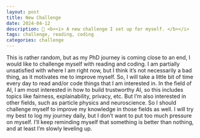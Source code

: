 ```yaml
---
layout: post
title: New Challenge
date: 2024-04-12
description: 🎯 <b><i> A new challenge I set up for myself. </b></i>
tags: challenge, reading, coding
categories: challenge
---
```


This is rather random, but as my PhD journey is coming close to an end, I would like to challenge myself with reading and coding. I am partially unsatisfied with where I am right now, but I think it’s not necessarily a bad thing, as it motivates me to improve myself. So, I will take a little bit of time every day to read and/or code things that I am interested in. In the field of AI, I am most interested in how to build trustworthy AI, so this includes topics like fairness, explainability, privacy, etc. But I’m also interested in other fields, such as particle physics and neuroscience. So I should challenge myself to improve my knowledge in those fields as well. I will try my best to log my journey daily, but I don’t want to put too much pressure on myself. I’ll keep reminding myself that something is better than nothing, and at least I’m slowly leveling up.